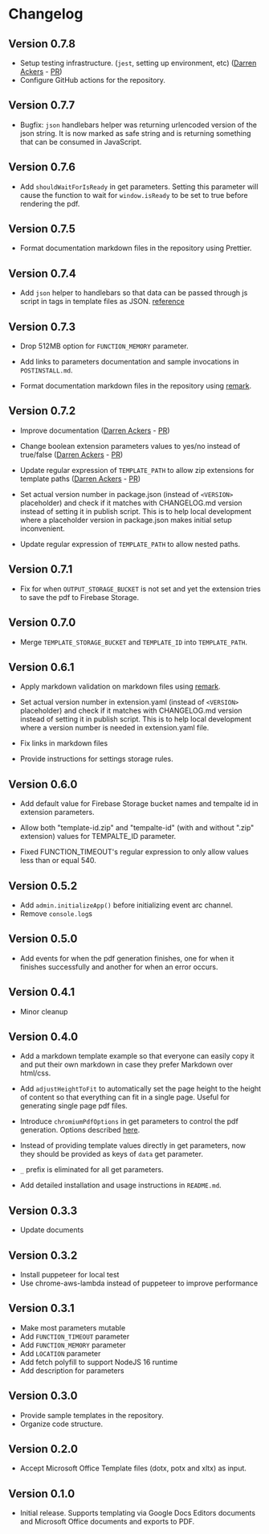 # Changelog

## Version 0.7.8

- Setup testing infrastructure. (`jest`, setting up environment, etc) ([Darren
  Ackers](https://github.com/sassanh/template-to-pdf/pull/4) -
  [PR](https://github.com/sassanh/template-to-pdf/pull/4))
- Configure GitHub actions for the repository.

## Version 0.7.7

- Bugfix: `json` handlebars helper was returning urlencoded version of the json
  string. It is now marked as safe string and is returning something that can be
  consumed in JavaScript.

## Version 0.7.6

- Add `shouldWaitForIsReady` in get parameters. Setting this parameter will
  cause the function to wait for `window.isReady` to be set to true before
  rendering the pdf.

## Version 0.7.5

- Format documentation markdown files in the repository using Prettier.

## Version 0.7.4

- Add `json` helper to handlebars so that data can be passed through js script
  in tags in template files as JSON.
  [reference](https://stackoverflow.com/a/10233247/1349278)

## Version 0.7.3

- Drop 512MB option for `FUNCTION_MEMORY` parameter.

- Add links to parameters documentation and sample invocations in
  `POSTINSTALL.md`.

- Format documentation markdown files in the repository using
  [remark](https://github.com/remarkjs/remark).

## Version 0.7.2

- Improve documentation ([Darren Ackers](https://github.com/dackers86) -
  [PR](https://github.com/sassanh/template-to-pdf/pull/3))

- Change boolean extension parameters values to yes/no instead of true/false
  ([Darren Ackers](https://github.com/dackers86) -
  [PR](https://github.com/sassanh/template-to-pdf/pull/2))

- Update regular expression of `TEMPLATE_PATH` to allow zip extensions for
  template paths ([Darren Ackers](https://github.com/dackers86) -
  [PR](https://github.com/sassanh/template-to-pdf/pull/1))

- Set actual version number in package.json (instead of `<VERSION>`
  placeholder) and check if it matches with CHANGELOG.md version instead of
  setting it in publish script. This is to help local development where a
  placeholder version in package.json makes initial setup inconvenient.

- Update regular expression of `TEMPLATE_PATH` to allow nested paths.

## Version 0.7.1

- Fix for when `OUTPUT_STORAGE_BUCKET` is not set and yet the extension tries
  to save the pdf to Firebase Storage.

## Version 0.7.0

- Merge `TEMPLATE_STORAGE_BUCKET` and `TEMPLATE_ID` into `TEMPLATE_PATH`.

## Version 0.6.1

- Apply markdown validation on markdown files using [remark](https://github.com/remarkjs/remark).

- Set actual version number in extension.yaml (instead of `<VERSION>`
  placeholder) and check if it matches with CHANGELOG.md version instead of
  setting it in publish script. This is to help local development where a
  version number is needed in extension.yaml file.

- Fix links in markdown files

- Provide instructions for settings storage rules.

## Version 0.6.0

- Add default value for Firebase Storage bucket names and tempalte id in
  extension parameters.

- Allow both "template-id.zip" and "tempalte-id" (with and without ".zip"
  extension) values for TEMPALTE_ID parameter.

- Fixed FUNCTION_TIMEOUT's regular expression to only allow values less than
  or equal 540.

## Version 0.5.2

- Add `admin.initializeApp()` before initializing event arc channel.
- Remove `console.log`s

## Version 0.5.0

- Add events for when the pdf generation finishes, one for when it finishes
  successfully and another for when an error occurs.

## Version 0.4.1

- Minor cleanup

## Version 0.4.0

- Add a markdown template example so that everyone can easily copy it and put
  their own markdown in case they prefer Markdown over html/css.

- Add `adjustHeightToFit` to automatically set the page height to the height
  of content so that everything can fit in a single page. Useful for
  generating single page pdf files.

- Introduce `chromiumPdfOptions` in get parameters to control the pdf
  generation. Options described
  [here](https://www.puppeteersharp.com/api/PuppeteerSharp.PdfOptions.html).

- Instead of providing template values directly in get parameters, now they
  should be provided as keys of `data` get parameter.

- `_` prefix is eliminated for all get parameters.

- Add detailed installation and usage instructions in `README.md`.

## Version 0.3.3

- Update documents

## Version 0.3.2

- Install puppeteer for local test
- Use chrome-aws-lambda instead of puppeteer to improve performance

## Version 0.3.1

- Make most parameters mutable
- Add `FUNCTION_TIMEOUT` parameter
- Add `FUNCTION_MEMORY` parameter
- Add `LOCATION` parameter
- Add fetch polyfill to support NodeJS 16 runtime
- Add description for parameters

## Version 0.3.0

- Provide sample templates in the repository.
- Organize code structure.

## Version 0.2.0

- Accept Microsoft Office Template files (dotx, potx and xltx) as input.

## Version 0.1.0

- Initial release. Supports templating via Google Docs Editors documents and
  Microsoft Office documents and exports to PDF.
